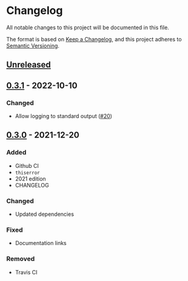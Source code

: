 # Changelog

All notable changes to this project will be documented in this file.

The format is based on [Keep a Changelog](https://keepachangelog.com/en/1.0.0/),
and this project adheres to [Semantic Versioning](https://semver.org/spec/v2.0.0.html).

## [Unreleased]

## [0.3.1] - 2022-10-10

### Changed

- Allow logging to standard output ([#20](https://github.com/gadomski/sbd-rs/pull/20))

## [0.3.0] - 2021-12-20

### Added

- Github CI
- `thiserror`
- 2021 edition
- CHANGELOG

### Changed

- Updated dependencies

### Fixed

- Documentation links

### Removed

- Travis CI

[Unreleased]: https://github.com/gadomski/sbd-rs/compare/v0.3.1...HEAD
[0.3.1]: https://github.com/gadomski/sbd-rs/compare/v0.3.0...v0.3.1
[0.3.0]: https://github.com/gadomski/sbd-rs/compare/v0.2.0...v0.3.0
